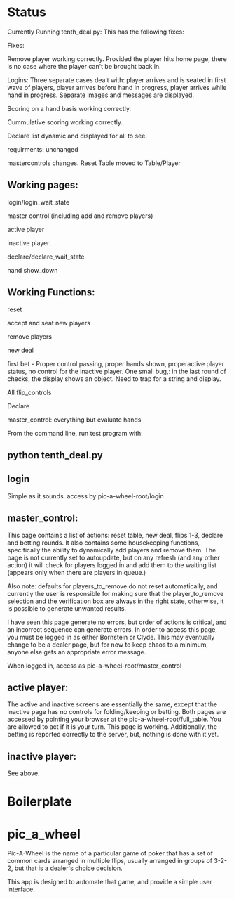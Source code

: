 # Status

Currently Running tenth_deal.py:  This has the following fixes:

Fixes:  

Remove player working correctly.  Provided the player hits home page, there is no case where the player can't be brought back in.

Logins:  Three separate cases dealt with: player arrives and is seated in first wave of players, player arrives before hand in progress, player arrives while hand in progress. Separate images and messages are displayed.

Scoring on a hand basis working correctly.

Cummulative scoring working correctly.

Declare list dynamic and displayed for all to see.

requirments: unchanged

mastercontrols changes.  Reset Table moved to Table/Player


## Working pages:

login/login_wait_state

master control (including add and remove players)

active player

inactive player.

declare/declare_wait_state

hand show_down

## Working Functions:

reset

accept and seat new players

remove players

new deal

first bet - Proper control passing, proper hands shown, properactive player status, no control for the inactive player.  One small bug,: in the last round of checks, the display shows an object.  Need to trap for a string and display.

All flip_controls

Declare

master_control:  everything but evaluate hands


From the command line, run test program with:

## python tenth_deal.py



## login

Simple as it sounds.  access by pic-a-wheel-root/login

## master_control:

This page contains a list of actions: reset table, new deal, flips 1-3, declare and betting rounds.   It also contains some housekeeping functions, specifically the ability to dynamically add players and remove them.  The page is not currently set to autoupdate, but on any refresh (and any other action) it will check for players logged in and add them to the waiting list (appears only when there are players in queue.)

Also note:  defaults for players_to_remove do not reset automatically, and currently the user is responsible for making sure that the player_to_remove selection and the verification box are always in the right state, otherwise, it is possible to generate unwanted results.

I have seen this page generate no errors, but order of actions is critical, and an incorrect sequence can generate errors.  In order to access this page, you must be logged in as either Bornstein or Clyde.  This may eventually change to be a dealer page, but for now to keep chaos to a minimum, anyone else gets an appropriate error message.

When logged in, access as pic-a-wheel-root/master_control

## active player:

The active and inactive screens are essentially the same, except that the inactive page has no controls for folding/keeping or betting.  Both pages are accessed by pointing your browser at the pic-a-wheel-root/full_table.  You are allowed to act if it is your turn.  This page is working.  Additionally, the betting is reported correctly to the server, but, nothing is done with it yet.


## inactive player:
See above.  

# Boilerplate
# pic_a_wheel
Pic-A-Wheel is the name of a particular game of poker that has a set of common cards arranged in multiple flips, usually arranged in groups of 3-2-2, but that is a dealer's choice decision.

This app is designed to automate that game, and provide a simple user interface.  
